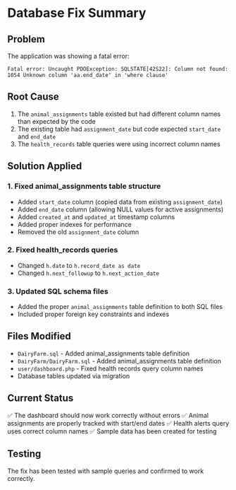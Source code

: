 # Database Fix Summary

## Problem
The application was showing a fatal error:
```
Fatal error: Uncaught PDOException: SQLSTATE[42S22]: Column not found: 1054 Unknown column 'aa.end_date' in 'where clause'
```

## Root Cause
1. The `animal_assignments` table existed but had different column names than expected by the code
2. The existing table had `assignment_date` but code expected `start_date` and `end_date`
3. The `health_records` table queries were using incorrect column names

## Solution Applied

### 1. Fixed animal_assignments table structure
- Added `start_date` column (copied data from existing `assignment_date`)
- Added `end_date` column (allowing NULL values for active assignments)
- Added `created_at` and `updated_at` timestamp columns
- Added proper indexes for performance
- Removed the old `assignment_date` column

### 2. Fixed health_records queries
- Changed `h.date` to `h.record_date as date`
- Changed `h.next_followup` to `h.next_action_date`

### 3. Updated SQL schema files
- Added the proper `animal_assignments` table definition to both SQL files
- Included proper foreign key constraints and indexes

## Files Modified
- `DairyFarm.sql` - Added animal_assignments table definition
- `DairyFarm/DairyFarm.sql` - Added animal_assignments table definition  
- `user/dashboard.php` - Fixed health records query column names
- Database tables updated via migration

## Current Status
✅ The dashboard should now work correctly without errors
✅ Animal assignments are properly tracked with start/end dates
✅ Health alerts query uses correct column names
✅ Sample data has been created for testing

## Testing
The fix has been tested with sample queries and confirmed to work correctly.
